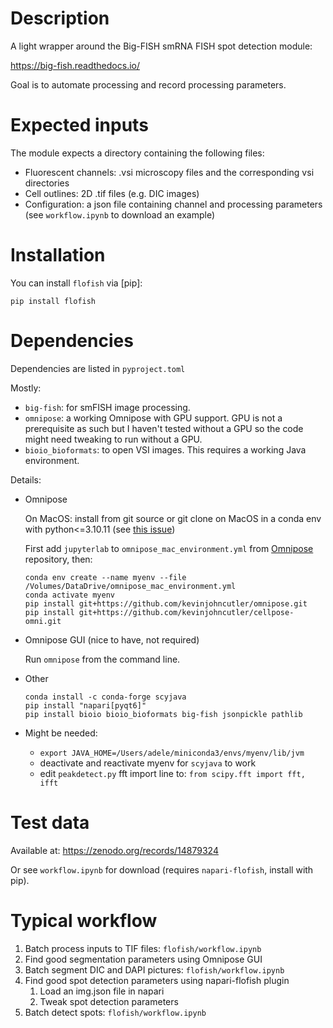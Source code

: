 # Description
A light wrapper around the Big-FISH smRNA FISH spot detection module:

https://big-fish.readthedocs.io/

Goal is to automate processing and record processing parameters.

# Expected inputs
The module expects a directory containing the following files:
- Fluorescent channels: .vsi microscopy files and the corresponding vsi directories
- Cell outlines: 2D .tif files (e.g. DIC images)
- Configuration: a json file containing channel and processing parameters (see `workflow.ipynb` to download an example)


# Installation
You can install `flofish` via [pip]:

    pip install flofish

# Dependencies
Dependencies are listed in `pyproject.toml`

Mostly:
- `big-fish`: for smFISH image processing.
- `omnipose`: a working Omnipose with GPU support. GPU is not a prerequisite as such but I haven't tested without a GPU so the code might need tweaking to run without a GPU.
- `bioio_bioformats`: to open VSI images. This requires a working Java environment.

Details:
 - Omnipose

   On MacOS: install from git source or git clone on MacOS in a conda env with python<=3.10.11 (see [this issue](https://github.com/kevinjohncutler/omnipose/issues/14))

   First add `jupyterlab` to `omnipose_mac_environment.yml` from [Omnipose](https://omnipose.readthedocs.io/installation.html) repository, then:
   ```
   conda env create --name myenv --file /Volumes/DataDrive/omnipose_mac_environment.yml
   conda activate myenv
   pip install git+https://github.com/kevinjohncutler/omnipose.git
   pip install git+https://github.com/kevinjohncutler/cellpose-omni.git
   ```

- Omnipose GUI (nice to have, not required)

   Run `omnipose` from the command line.


- Other
   ```
   conda install -c conda-forge scyjava
   pip install "napari[pyqt6]"
   pip install bioio bioio_bioformats big-fish jsonpickle pathlib  
   ```
- Might be needed:
   - `export JAVA_HOME=/Users/adele/miniconda3/envs/myenv/lib/jvm`
   - deactivate and reactivate myenv for `scyjava` to work
   - edit `peakdetect.py` fft import line to: `from scipy.fft import fft, ifft`
# Test data
Available at: https://zenodo.org/records/14879324

Or see `workflow.ipynb` for download (requires `napari-flofish`, install with pip).

# Typical workflow
1. Batch process inputs to TIF files: `flofish/workflow.ipynb`
2. Find good segmentation parameters using Omnipose GUI
3. Batch segment DIC and DAPI pictures: `flofish/workflow.ipynb`
4. Find good spot detection parameters using napari-flofish plugin
   1. Load an img.json file in napari
   2. Tweak spot detection parameters
5. Batch detect spots: `flofish/workflow.ipynb`